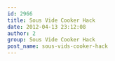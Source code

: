```yaml
---
id: 2966
title: Sous Vide Cooker Hack
date: 2012-04-13 23:12:08
author: 2
group: Sous Vide Cooker Hack
post_name: sous-vids-cooker-hack
---
```


